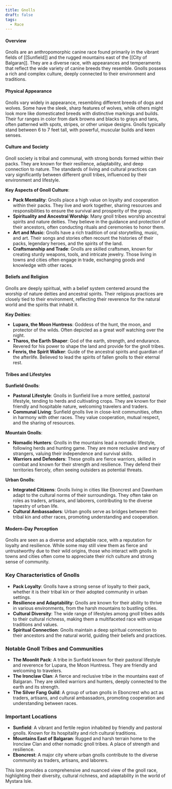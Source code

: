 ```yaml
---
title: Gnolls
draft: false
tags:
  - Race
---
```


#### Overview

Gnolls are an anthropomorphic canine race found primarily in the vibrant fields of [[Sunfield]] and the rugged mountains east of the [[City of Balgaran]]. They are a diverse race, with appearances and temperaments that reflect the wide variety of canine breeds they resemble. Gnolls possess a rich and complex culture, deeply connected to their environment and traditions.

#### Physical Appearance

Gnolls vary widely in appearance, resembling different breeds of dogs and wolves. Some have the sleek, sharp features of wolves, while others might look more like domesticated breeds with distinctive markings and builds. Their fur ranges in color from dark browns and blacks to grays and tans, often patterned with spots, stripes, or other unique designs. Gnolls typically stand between 6 to 7 feet tall, with powerful, muscular builds and keen senses.

#### Culture and Society

Gnoll society is tribal and communal, with strong bonds formed within their packs. They are known for their resilience, adaptability, and deep connection to nature. The standards of living and cultural practices can vary significantly between different gnoll tribes, influenced by their environment and lifestyle.

**Key Aspects of Gnoll Culture**:

- **Pack Mentality**: Gnolls place a high value on loyalty and cooperation within their packs. They live and work together, sharing resources and responsibilities to ensure the survival and prosperity of the group.
- **Spirituality and Ancestral Worship**: Many gnoll tribes worship ancestral spirits and nature deities. They believe in the guidance and protection of their ancestors, often conducting rituals and ceremonies to honor them.
- **Art and Music**: Gnolls have a rich tradition of oral storytelling, music, and art. Their songs and stories often recount the histories of their packs, legendary heroes, and the spirits of the land.
- **Craftsmanship and Trade**: Gnolls are skilled craftsmen, known for creating sturdy weapons, tools, and intricate jewelry. Those living in towns and cities often engage in trade, exchanging goods and knowledge with other races.

#### Beliefs and Religion

Gnolls are deeply spiritual, with a belief system centered around the worship of nature deities and ancestral spirits. Their religious practices are closely tied to their environment, reflecting their reverence for the natural world and the spirits that inhabit it.

**Key Deities**:

- **Lupara, the Moon Huntress**: Goddess of the hunt, the moon, and protector of the wilds. Often depicted as a great wolf watching over the night.
- **Tharos, the Earth Shaper**: God of the earth, strength, and endurance. Revered for his power to shape the land and provide for the gnoll tribes.
- **Fenris, the Spirit Walker**: Guide of the ancestral spirits and guardian of the afterlife. Believed to lead the spirits of fallen gnolls to their eternal rest.

#### Tribes and Lifestyles

**Sunfield Gnolls**:

- **Pastoral Lifestyle**: Gnolls in Sunfield live a more settled, pastoral lifestyle, tending to herds and cultivating crops. They are known for their friendly and hospitable nature, welcoming travelers and traders.
- **Communal Living**: Sunfield gnolls live in close-knit communities, often in harmony with other races. They value cooperation, mutual respect, and the sharing of resources.

**Mountain Gnolls**:

- **Nomadic Hunters**: Gnolls in the mountains lead a nomadic lifestyle, following herds and hunting game. They are more reclusive and wary of strangers, valuing their independence and survival skills.
- **Warriors and Defenders**: These gnolls are fierce warriors, skilled in combat and known for their strength and resilience. They defend their territories fiercely, often seeing outsiders as potential threats.

**Urban Gnolls**:

- **Integrated Citizens**: Gnolls living in cities like Eboncrest and Dawnham adapt to the cultural norms of their surroundings. They often take on roles as traders, artisans, and laborers, contributing to the diverse tapestry of urban life.
- **Cultural Ambassadors**: Urban gnolls serve as bridges between their tribal kin and other races, promoting understanding and cooperation.

#### Modern-Day Perception

Gnolls are seen as a diverse and adaptable race, with a reputation for loyalty and resilience. While some may still view them as fierce and untrustworthy due to their wild origins, those who interact with gnolls in towns and cities often come to appreciate their rich culture and strong sense of community.

### Key Characteristics of Gnolls

- **Pack Loyalty**: Gnolls have a strong sense of loyalty to their pack, whether it is their tribal kin or their adopted community in urban settings.
- **Resilience and Adaptability**: Gnolls are known for their ability to thrive in various environments, from the harsh mountains to bustling cities.
- **Cultural Diversity**: The wide range of lifestyles among gnoll tribes adds to their cultural richness, making them a multifaceted race with unique traditions and values.
- **Spiritual Connection**: Gnolls maintain a deep spiritual connection to their ancestors and the natural world, guiding their beliefs and practices.

### Notable Gnoll Tribes and Communities

- **The Moonlit Pack**: A tribe in Sunfield known for their pastoral lifestyle and reverence for Lupara, the Moon Huntress. They are friendly and welcoming to travelers.
- **The Ironclaw Clan**: A fierce and reclusive tribe in the mountains east of Balgaran. They are skilled warriors and hunters, deeply connected to the earth and its strength.
- **The Silver Fang Guild**: A group of urban gnolls in Eboncrest who act as traders, artisans, and cultural ambassadors, promoting cooperation and understanding between races.

### Important Locations

- **Sunfield**: A vibrant and fertile region inhabited by friendly and pastoral gnolls. Known for its hospitality and rich cultural traditions.
- **Mountains East of Balgaran**: Rugged and harsh terrain home to the Ironclaw Clan and other nomadic gnoll tribes. A place of strength and resilience.
- **Eboncrest**: A major city where urban gnolls contribute to the diverse community as traders, artisans, and laborers.

This lore provides a comprehensive and nuanced view of the gnoll race, highlighting their diversity, cultural richness, and adaptability in the world of Mystara Isle.
